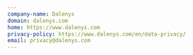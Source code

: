 ```yaml
---
company-name: Dalenys
domain: dalenys.com
home: https://www.dalenys.com
privacy-policy: https://www.dalenys.com/en/data-privacy/
email: privacy@dalenys.com
---
```




